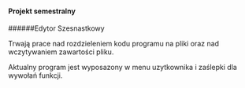 #### Projekt semestralny

######Edytor Szesnastkowy

Trwają prace nad rozdzieleniem kodu programu na pliki oraz nad wczytywaniem zawartości pliku.

Aktualny program jest wyposazony w menu uzytkownika i zaślepki dla wywołań funkcji.
